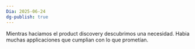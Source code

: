 ```yaml
---
Dia: 2025-06-24
dg-publish: true
---
```

Mientras haciamos el product discovery descubrimos una necesidad. Habia muchas applicaciones que cumplian con lo que prometían.